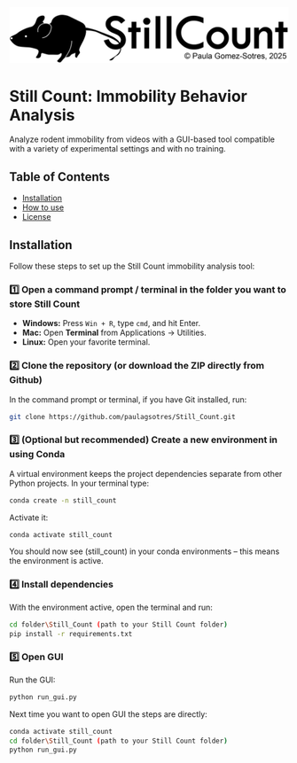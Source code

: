 ![Still Count Logo](https://raw.githubusercontent.com/paulagsotres/Still_Count/master/Still_count_logo.png)
# Still Count: Immobility Behavior Analysis
Analyze rodent immobility from videos with a GUI-based tool compatible with a variety of experimental settings and with no training.
## Table of Contents
- [Installation](#installation)
- [How to use](#howto)
- [License](#license)
  
## Installation

Follow these steps to set up the Still Count immobility analysis tool:


### 1️⃣ Open a command prompt / terminal in the folder you want to store Still Count

- **Windows:** Press `Win + R`, type `cmd`, and hit Enter.  
- **Mac:** Open **Terminal** from Applications → Utilities.  
- **Linux:** Open your favorite terminal.

### 2️⃣ Clone the repository (or download the ZIP directly from Github)

In the command prompt or terminal, if you have Git installed, run:

```bash
git clone https://github.com/paulagsotres/Still_Count.git
```


### 3️⃣ (Optional but recommended) Create a new environment in using Conda

A virtual environment keeps the project dependencies separate from other Python projects. In your terminal type:
```bash
conda create -n still_count
```
Activate it:
```bash
conda activate still_count
```
You should now see (still_count) in your conda environments – this means the environment is active.



### 4️⃣ Install dependencies

With the environment active, open the terminal and run:
``` bash
cd folder\Still_Count (path to your Still Count folder)
pip install -r requirements.txt
```

### 5️⃣ Open GUI

Run the GUI:
``` bash
python run_gui.py
```

Next time you want to open GUI the steps are directly:
``` bash
conda activate still_count
cd folder\Still_Count (path to your Still Count folder)
python run_gui.py
```


